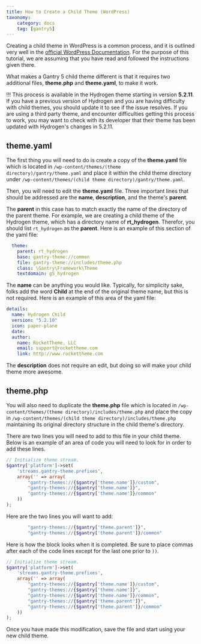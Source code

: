 ```yaml
---
title: How to Create a Child Theme (WordPress)
taxonomy:
    category: docs
    tag: [gantry5]
---
```


Creating a child theme in WordPress is a common process, and it is outlined very well in the [official WordPress Documentation](https://codex.wordpress.org/Child_Themes). For the purpose of this tutorial, we are assuming that you have read and followed the instructions given there.

What makes a Gantry 5 child theme different is that it requires two additional files, **theme.php** and **theme.yaml**, to make it work.

!!! This process is available in the Hydrogen theme starting in version **5.2.11**. If you have a previous version of Hydrogen and you are having difficulty with child themes, you should update it to see if the issue resolves. If you are using a third party theme, and encounter difficulties getting this process to work, you may want to check with its developer that their theme has been updated with Hydrogen's changes in 5.2.11.

## theme.yaml

The first thing you will need to do is create a copy of the **theme.yaml** file which is located in `/wp-content/themes/(theme directory)/gantry/theme.yaml` and place it within the child theme directory under `/wp-content/themes/(child theme directory)/gantry/theme.yaml`.

Then, you will need to edit the **theme.yaml** file. Three important lines that should be addressed are the **name**, **description**, and the theme's **parent**.

The **parent** in this case has to match exactly the name of the directory of the parent theme. For example, we are creating a child theme of the Hydrogen theme, which has a directory name of **rt_hydrogen**. Therefor, you should list `rt_hydrogen` as the **parent**. Here is an example of this section of the yaml file:

```yaml
  theme:
    parent: rt_hydrogen
    base: gantry-theme://common
    file: gantry-theme://includes/theme.php
    class: \Gantry\Framework\Theme
    textdomain: g5_hydrogen
```

The **name** can be anything you would like. Typically, for simplicity sake, folks add the word **Child** at the end of the original theme name, but this is not required. Here is an example of this area of the yaml file:

```yaml
details:
  name: Hydrogen Child
  version: "5.2.10"
  icon: paper-plane
  date: 
  author:
    name: RocketTheme, LLC
    email: support@rockettheme.com
    link: http://www.rockettheme.com
```

The **description** does not require an edit, but doing so will make your child theme more awesome.

## theme.php

You will also need to duplicate the **theme.php** file which is located in `/wp-content/themes/(theme directory)/includes/theme.php` and place the copy in `/wp-content/themes/(child theme directory)/includes/theme.php` maintaining its original directory structure in the child theme's directory.

There are two lines you will need to add to this file in your child theme. Below is an example of an area of code you will need to look for in order to add these lines.

```php
// Initialize theme stream.
$gantry['platform']->set(
    'streams.gantry-theme.prefixes',
    array('' => array(
        "gantry-themes://{$gantry['theme.name']}/custom",
        "gantry-themes://{$gantry['theme.name']}",
        "gantry-themes://{$gantry['theme.name']}/common"
    ))
);
```

Here are the two lines you will want to add:

```php
        "gantry-themes://{$gantry['theme.parent']}",
        "gantry-themes://{$gantry['theme.parent']}/common"
```

Here is how the block looks when it is completed. Be sure to place commas after each of the code lines except for the last one prior to `))`.

```php
// Initialize theme stream.
$gantry['platform']->set(
    'streams.gantry-theme.prefixes',
    array('' => array(
        "gantry-themes://{$gantry['theme.name']}/custom",
        "gantry-themes://{$gantry['theme.name']}",
        "gantry-themes://{$gantry['theme.name']}/common",
        "gantry-themes://{$gantry['theme.parent']}",
        "gantry-themes://{$gantry['theme.parent']}/common"
    ))
);
```

Once you have made this modification, save the file and start using your new child theme.